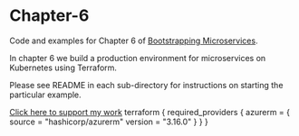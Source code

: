 # Chapter-6

Code and examples for Chapter 6 of [Bootstrapping Microservices](http://bit.ly/2o0aDsP).

In chapter 6 we build a production environment for microservices on Kubernetes using Terraform.

Please see README in each sub-directory for instructions on starting the particular example.

[Click here to support my work](https://www.codecapers.com.au/about#support-my-work)
terraform {
required_providers {
azurerm = {
source = "hashicorp/azurerm"
version = "3.16.0"
}
}
}
